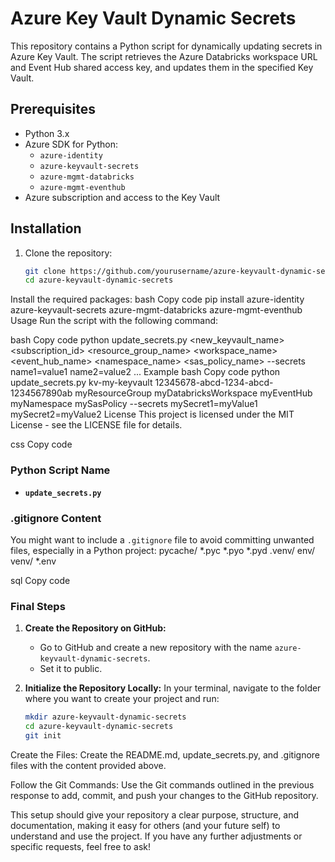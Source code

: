 # Azure Key Vault Dynamic Secrets

This repository contains a Python script for dynamically updating secrets in Azure Key Vault. The script retrieves the Azure Databricks workspace URL and Event Hub shared access key, and updates them in the specified Key Vault.

## Prerequisites

- Python 3.x
- Azure SDK for Python:
  - `azure-identity`
  - `azure-keyvault-secrets`
  - `azure-mgmt-databricks`
  - `azure-mgmt-eventhub`
- Azure subscription and access to the Key Vault

## Installation

1. Clone the repository:
   ```bash
   git clone https://github.com/yourusername/azure-keyvault-dynamic-secrets.git
   cd azure-keyvault-dynamic-secrets
Install the required packages:
bash
Copy code
pip install azure-identity azure-keyvault-secrets azure-mgmt-databricks azure-mgmt-eventhub
Usage
Run the script with the following command:

bash
Copy code
python update_secrets.py <new_keyvault_name> <subscription_id> <resource_group_name> <workspace_name> <event_hub_name> <namespace_name> <sas_policy_name> --secrets name1=value1 name2=value2 ...
Example
bash
Copy code
python update_secrets.py kv-my-keyvault 12345678-abcd-1234-abcd-1234567890ab myResourceGroup myDatabricksWorkspace myEventHub myNamespace mySasPolicy --secrets mySecret1=myValue1 mySecret2=myValue2
License
This project is licensed under the MIT License - see the LICENSE file for details.

css
Copy code

### Python Script Name
- **`update_secrets.py`**

### .gitignore Content
You might want to include a `.gitignore` file to avoid committing unwanted files, especially in a Python project:
pycache/ *.pyc *.pyo *.pyd .venv/ env/ venv/ *.env

sql
Copy code

### Final Steps
1. **Create the Repository on GitHub:**
   - Go to GitHub and create a new repository with the name `azure-keyvault-dynamic-secrets`.
   - Set it to public.

2. **Initialize the Repository Locally:**
   In your terminal, navigate to the folder where you want to create your project and run:
   ```bash
   mkdir azure-keyvault-dynamic-secrets
   cd azure-keyvault-dynamic-secrets
   git init
Create the Files: Create the README.md, update_secrets.py, and .gitignore files with the content provided above.

Follow the Git Commands: Use the Git commands outlined in the previous response to add, commit, and push your changes to the GitHub repository.

This setup should give your repository a clear purpose, structure, and documentation, making it easy for others (and your future self) to understand and use the project. If you have any further adjustments or specific requests, feel free to ask!
